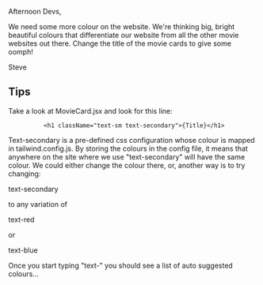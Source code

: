 Afternoon Devs,

We need some more colour on the website. We're thinking big, bright beautiful colours that differentiate our website from 
all the other movie websites out there. Change the title of the movie cards to give some oomph!

Steve


## Tips

Take a look at MovieCard.jsx and look for this line:

              <h1 className="text-sm text-secondary">{Title}</h1>

Text-secondary is a pre-defined css configuration whose colour is mapped in  tailwind.config.js. By storing the colours
in the config file, it means that anywhere on the site where we use "text-secondary" will have the same colour. We could
either change the colour there, or, another way is to try changing:

text-secondary

to any variation of

text-red

or

text-blue

Once you start typing "text-" you should see a list of auto suggested colours...
